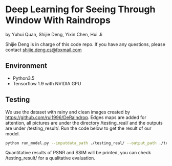 # Deep Learning for Seeing Through Window With Raindrops
by Yuhui Quan, Shijie Deng, Yixin Chen, Hui Ji

Shijie Deng is in charge of this code repo. If you have any questions, please contact shijie.deng.cs@foxmail.com

## Environment
- Python3.5
- Tensorflow 1.9 with NVIDIA GPU


## Testing
We use the dataset with rainy and clean images created by https://github.com/rui1996/DeRaindrop.  Edges maps are added for attention, all pictures are under the directory /testing_real/ and the outputs are under /testing_result/.
Run the code below to get the result of our model.
```bash
python run_model.py --inputdata_path ./testing_real/ --output_path ./testing_result
```
Quantitative results of PSNR and SSIM will be printed, you can check /testing_result/ for a qualitative evaluation.
